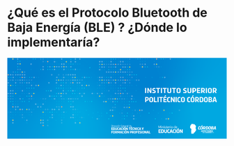 # ¿Qué es el Protocolo Bluetooth de Baja Energía (BLE) ? ¿Dónde lo implementaría?

![banner](/assets/BannerElect.png)